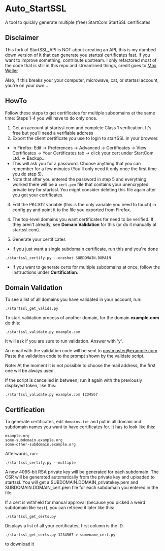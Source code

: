 Auto_StartSSL
============

A tool to quickly generate multiple (free) StartCom StartSSL certificates

## Disclaimer

This fork of StartSSL_API is NOT about creating an API, this is my dumbed down version of it that can generate you startssl certificates fast. If you want to improve something, contribute upstream. I only refactored most of the code that is still in this repo and streamlined things, credit goes to <a href=https://github.com/max-weller/StartSSL_API>Max Weller</a>

Also, if this breaks your your computer, microwave, cat, or startssl account, you're on your own…

## HowTo

Follow these steps to get certificates for multiple subdomains at the same time:
Steps 1-4 you will have to do only once.

1. Get an account at startssl.com and complete Class 1 verification. It's free but you'll need a verifiable address
2. Export the client certificate you use to login to startSSL in your browser.
  * In Firefox: Edit -> Preferences -> Advanced -> Certificates -> View Certificates -> Your Certificates tab -> click your cert under StartCom Ltd. -> Backup…
  * This will ask you for a password. Choose anything that you can remember for a few minutes (You'll only need it only once the first time you do step 5).
  * Note that after you entered the password in step 5 and everything worked there will be a `cert.pem` file that contains your unencrypted private key for startssl. You might consider deleting this file again after you got your certificates.
3. Edit the PKCS12 variable (this is the only variable you need to touch) in config.py and point it to the file you exported from Firefox.
4. The top-level domains you want certificates for need to be verified. If they aren't already, see **Domain Validation** for this (or do it manually at startssl.com).

5. Generate your certificates
 * If you just want a single subdomain certificate, run this and you're done
 ```
 ./startssl_certify.py --oneshot SUBDOMAIN.DOMAIN
 ```
 * If you want to generate certs for multiple subdomains at once, follow the instructions under **Certification**.

## Domain Validation

To see a list of all domains you have validated in your account, run:
```
./startssl_get_valids.py
```

To start validation process of another domain, for the domain **example.com** do this:
```
./startssl_validate.py example.com
```

It will ask if you are sure to run validation. Answer with 'y'.

An email with the validation code will be sent to postmaster@example.com. Paste the validation code to the prompt shown by the validate script.

Note: At the moment it is not possible to choose the mail address, the first one will be always used.

If the script is cancelled in between, run it again with the previously displayed token, like this:
```
./startssl_validate.py example.com 1234567
```

## Certification

To generate certificates, edit `domains.txt` and put in all domain and subdomain names
you want to have certificates for. It has to look like this:
```
example.org
some-subdomain.example.org
some-other-subdomain.example.org
```

Afterwards, run:
```
./startssl_certify.py --multiple
```

A new 4096-bit RSA private key will be generated for each subdomain. The CSR will be generated automatically from the private key and uploaded to startssl. You will get a SUBDOMAIN.DOMAIN_privatekey.pem and SUBDOMAIN.DOMAIN_cert.pem file for each subdomain you entered in the file.

If a cert is withheld for manual approval (because you picked a weird subdomain like `test`), you can retrieve it later like this:

```
./startssl_get_certs.py
```
Displays a list of all your certificates, first column is the ID.


```
./startssl_get_certs.py 1234567 > somename_cert.py
```
to download it


